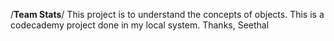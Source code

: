 /************Team Stats************/
This project is to understand the concepts of objects.
This is a codecademy project done in my local system.
Thanks,
Seethal
